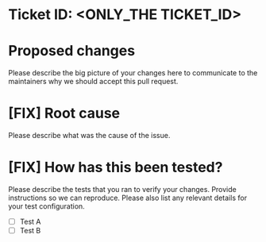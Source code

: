 
# Ticket ID: <ONLY_THE TICKET_ID>

# Proposed changes

Please describe the big picture of your changes here to communicate to the maintainers why we should accept this pull request.

# [FIX] Root cause

Please describe what was the cause of the issue.

# [FIX] How has this been tested?

Please describe the tests that you ran to verify your changes. Provide instructions so we can reproduce. Please also list any relevant details for your test configuration.

- [ ] Test A
- [ ] Test B
